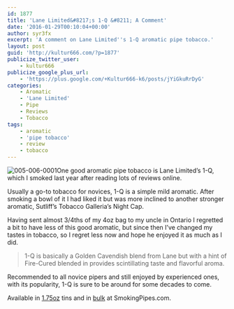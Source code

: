 ```yaml
---
id: 1877
title: 'Lane Limited&#8217;s 1-Q &#8211; A Comment'
date: '2016-01-29T00:10:04+00:00'
author: syr3fx
excerpt: 'A comment on Lane Limited''s 1-Q aromatic pipe tobacco.'
layout: post
guid: 'http://kultur666.com/?p=1877'
publicize_twitter_user:
    - kultur666
publicize_google_plus_url:
    - 'https://plus.google.com/+Kultur666-k6/posts/jYiGkuRrDyG'
categories:
    - Aromatic
    - 'Lane Limited'
    - Pipe
    - Reviews
    - Tobacco
tags:
    - aromatic
    - 'pipe tobacco'
    - review
    - tobacco
---
```


![005-006-0001](http://localhost:8080/wp-content/uploads/2016/01/005-006-0001.jpg)One good aromatic pipe tobacco is Lane Limited’s 1-Q, which I smoked last year after reading lots of reviews online.

Usually a go-to tobacco for novices, 1-Q is a simple mild aromatic. After smoking a bowl of it I had liked it but was more inclined to another stronger aromatic, Sutliff’s Tobacco Galleria’s Night Cap.

Having sent almost 3/4ths of my 4oz bag to my uncle in Ontario I regretted a bit to have less of this good aromatic, but since then I’ve changed my tastes in tobacco, so I regret less now and hope he enjoyed it as much as I did.

> 1-Q is basically a Golden Cavendish blend from Lane but with a hint of Fire-Cured blended in provides scintillating taste and flavorful aroma.

Recommended to all novice pipers and still enjoyed by experienced ones, with its popularity, 1-Q is sure to be around for some decades to come.

Available in [1.75oz](https://www.smokingpipes.com/tobacco/by-maker/lane/moreinfo.cfm?product_id=177735) tins and in [bulk](https://www.smokingpipes.com/tobacco/by-maker/lane/bulk/moreinfo.cfm?product_id=11757) at SmokingPipes.com.